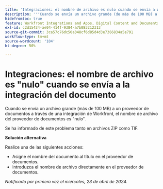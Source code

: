 ```yaml
---
title: 'Integraciones: el nombre de archivo es nulo cuando se envía a AEM mediante la integración'
description: '''Cuando se envía un archivo grande (de más de 100 MB) a Adobe Experience Manager mediante la integración de Workfront, el nombre de archivo en AEM es nulo''. '''
hidefromtoc: true
feature: Workfront Integrations and Apps, Digital Content and Documents
exl-id: c2d15424-ae04-414f-9384-a7b083212313
source-git-commit: 3ca57c76dc50a348cf6d85d4d3e7366834a5e791
workflow-type: tm+mt
source-wordcount: '104'
ht-degree: 50%

---
```


# Integraciones: el nombre de archivo es &quot;nulo&quot; cuando se envía a la integración del documento

Cuando se envía un archivo grande (más de 100 MB) a un proveedor de documentos a través de una integración de Workfront, el nombre de archivo del proveedor de documentos es &quot;nulo&quot;.

Se ha informado de este problema tanto en archivos ZIP como TIF.

**Solución alternativa**

Realice una de las siguientes acciones:

* Asigne el nombre del documento al título en el proveedor de documentos.
* Introduzca el nombre de archivo directamente en el proveedor de documentos.

_Notificado por primera vez el miércoles, 23 de abril de 2024._

